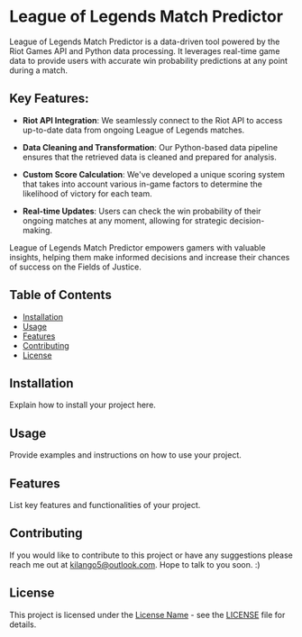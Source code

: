 # League of Legends Match Predictor

League of Legends Match Predictor is a data-driven tool powered by the Riot Games API and Python data processing. It leverages real-time game data to provide users with accurate win probability predictions at any point during a match.

## Key Features:
- **Riot API Integration**: We seamlessly connect to the Riot API to access up-to-date data from ongoing League of Legends matches.
  
- **Data Cleaning and Transformation**: Our Python-based data pipeline ensures that the retrieved data is cleaned and prepared for analysis.

- **Custom Score Calculation**: We've developed a unique scoring system that takes into account various in-game factors to determine the likelihood of victory for each team.

- **Real-time Updates**: Users can check the win probability of their ongoing matches at any moment, allowing for strategic decision-making.

League of Legends Match Predictor empowers gamers with valuable insights, helping them make informed decisions and increase their chances of success on the Fields of Justice.

## Table of Contents
- [Installation](#installation)
- [Usage](#usage)
- [Features](#features)
- [Contributing](#contributing)
- [License](#license)

## Installation

Explain how to install your project here.

## Usage

Provide examples and instructions on how to use your project.

## Features

List key features and functionalities of your project.

## Contributing

If you would like to contribute to this project or have any suggestions please reach me out at kilango5@outlook.com. Hope to talk to you soon. :)

## License

This project is licensed under the [License Name](LICENSE) - see the [LICENSE](LICENSE) file for details.
